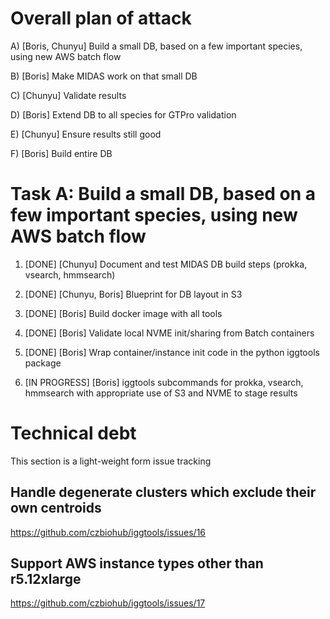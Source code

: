 # Overall plan of attack

 A)  [Boris, Chunyu]   Build a small DB, based on a few important species, using new AWS batch flow

 B)  [Boris]   Make MIDAS work on that small DB

 C)  [Chunyu]  Validate results

 D)  [Boris]   Extend DB to all species for GTPro validation

 E)  [Chunyu]  Ensure results still good

 F)  [Boris]   Build entire DB

#  Task A:  Build a small DB, based on a few important species, using new AWS batch flow

1.  [DONE] [Chunyu]  Document and test MIDAS DB build steps (prokka, vsearch, hmmsearch)

2.  [DONE] [Chunyu, Boris]  Blueprint for DB layout in S3

3.  [DONE] [Boris]  Build docker image with all tools

4.  [DONE] [Boris]  Validate local NVME init/sharing from Batch containers

5.  [DONE]  [Boris]  Wrap container/instance init code in the python iggtools package

6.  [IN PROGRESS]  [Boris]  iggtools subcommands for prokka, vsearch, hmmsearch with appropriate use of S3 and NVME to stage results

#  Technical debt

This section is a light-weight form issue tracking

## Handle degenerate clusters which exclude their own centroids

https://github.com/czbiohub/iggtools/issues/16

## Support AWS instance types other than r5.12xlarge

https://github.com/czbiohub/iggtools/issues/17
